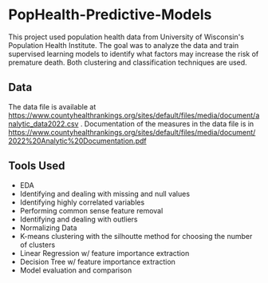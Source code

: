 # PopHealth-Predictive-Models

This project used population health data from University of Wisconsin's Population Health Institute. The goal was to analyze the data and train supervised learning models to identify what factors may increase the risk of premature death. Both clustering and classification techniques are used.

## Data
The data file is available at https://www.countyhealthrankings.org/sites/default/files/media/document/analytic_data2022.csv . 
Documentation of the measures in the data file is in https://www.countyhealthrankings.org/sites/default/files/media/document/2022%20Analytic%20Documentation.pdf

## Tools Used
- EDA
- Identifying and dealing with missing and null values
- Identifying highly correlated variables
- Performing common sense feature removal
- Identifying and dealing with outliers
- Normalizing Data
- K-means clustering with the silhoutte method for choosing the number of clusters
- Linear Regression w/ feature importance extraction
- Decision Tree w/ feature importance extraction
- Model evaluation and comparison
